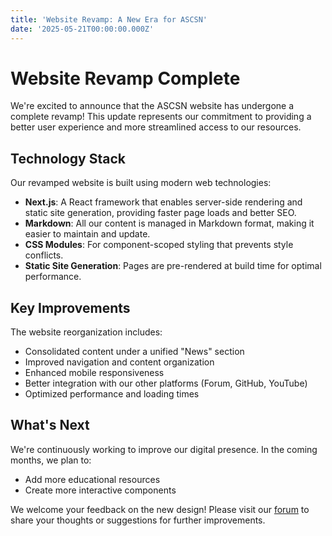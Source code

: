 ```yaml
---
title: 'Website Revamp: A New Era for ASCSN'
date: '2025-05-21T00:00:00.000Z'
---
```


# Website Revamp Complete

We're excited to announce that the ASCSN website has undergone a complete revamp! This update represents our commitment to providing a better user experience and more streamlined access to our resources.

## Technology Stack

Our revamped website is built using modern web technologies:

- **Next.js**: A React framework that enables server-side rendering and static site generation, providing faster page loads and better SEO.
- **Markdown**: All our content is managed in Markdown format, making it easier to maintain and update.
- **CSS Modules**: For component-scoped styling that prevents style conflicts.
- **Static Site Generation**: Pages are pre-rendered at build time for optimal performance.

## Key Improvements

The website reorganization includes:

- Consolidated content under a unified "News" section
- Improved navigation and content organization
- Enhanced mobile responsiveness
- Better integration with our other platforms (Forum, GitHub, YouTube)
- Optimized performance and loading times

## What's Next

We're continuously working to improve our digital presence. In the coming months, we plan to:

- Add more educational resources
- Create more interactive components

We welcome your feedback on the new design! Please visit our [forum](https://forum.ascsn.net) to share your thoughts or suggestions for further improvements.
